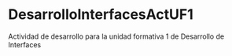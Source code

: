 # DesarrolloInterfacesActUF1
Actividad de desarrollo para la unidad formativa 1 de Desarrollo de Interfaces
